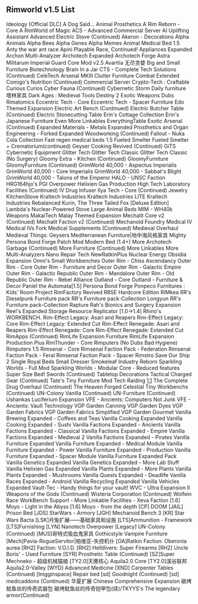 ## Rimworld v1.5 List

Ideology [Official DLC] 
A Dog Said... Animal Prosthetics
A Rim Reborn - Core
A RimWorld of Magic
ACS - Advanced Commercial Server
AI Uplifting Assistant
Advanced Electric Stove (Continued)
Akeron - Decorations
Alpha Animals
Alpha Bees
Alpha Genes
Alpha Memes
Animal Medical Bed 1.5
Anty the war ant race
Apini Playable Race, Continued!
Appliances Expanded
Archon Multi-Analyzer
Archotech Expanded
Archotech Forge
Astra Militarum Imperial Guard Core Mod v2.5
Avaritia 无尽贪婪
Big and Small Furniture
Biotechnology
Brain In a Jar
CTS - Complete Tech Solutions (Continued)
CeleTech Arsenal MKIII
Clutter Furniture
Combat Extended
Comigo's Nutrition (Continued)
Commercial Server
Crypto-Tech : Craftable
Curious Curios
Cyber Fauna (Continued)
Cybernetic Storm
Daily furniture 塔林家具
Dark Ages : Medieval Tools
Destiny 2 Exotic Weapons
Dubs Rimatomics
Eccentric Tech - Core
Eccentric Tech - Spacer Furniture
Edo Themed Expansion
Electric Art Bench (Continued)
Electric Butcher Table (Continued)
Electric Stonecutting Table
Erin's Cottage Collection
Erin's Japanese Furniture
Even More Linkables
EverythingTable
Exotic Arsenal (Continued)
Expanded Materials - Metals
Expanded Prosthetics and Organ Engineering - Forked
Expanded Woodworking (Continued)
Fallout - Nuka Cola Collection
Fast regen medical beds 1.5
Fueled Smelter
Fueled Smelter + Crematorium(continued)
Geyser Cooking Revived (Continued)
GiTS Cybernetic Equipment
Glitter Tech
Glitter Tech Classic
Glitter Tech Classic (No Surgery)
Gloomy Extra - Kitchen (Continued)
GloomyFurniture
GloomyFurniture (Continued)
GrimWorld 40,000 - Aspectus Imperialis
GrimWorld 40,000 - Core Imperialis
GrimWorld 40,000 - Sabbat's Blight
GrimWorld 40,000 - Talons of the Emperor
HALO - UNSC Faction
HRG164hjo's PGI Overpower
Helixien Gas Production
High Tech Laboratory Facilities (Continued)
IV Drug Infuser
Ilya Tech - Core (Continued)
Jewelry
KitchenStove
Kraltech Industries
Kraltech Industries LITE
Kraltech Industries Rebalanced
Kurin, The Three Tailed Fox [Deluxe Edition]
Lambda's Nuclear-Powered Stove
Large Animal Beds
MIM - WH40k Weapons
MakaiTech
Malay Themed Expansion
Mechalit Core v2 (Continued)
Mechalit Faction v2 (Continued)
Mechanoid Foundry
Medical IV
Medical IVs Fork
Medical Supplements (Continued)
Medieval Overhaul
Medieval Things: Geysers
Mediterranean Furniture|地中海风格家具
Mighty Persona Bond Forge Patch Mod
Modern Bed (1.4+)
More Archotech Garbage (Continued)
More Furniture (Continued)
More Linkables
More Multi-Analyzers
Nano Repair Tech
NewRatkinPlus
Nuclear Energy
Obsidia Expansion
Omni's Small Workbenches
Outer Rim - Chiss Ascendancy
Outer Rim - Core
Outer Rim - Furniture and Decor
Outer Rim - Galactic Empire
Outer Rim - Galactic Republic
Outer Rim - Mandalore
Outer Rim - Old Republic
Outer Rim - Rebel Alliance
Outland - Core
Outland - Furniture & Decor
Paniel the Automata[1.5]
Persona Bond Forge
Ponpeco Furnitures : Kids' Room
Project RimFactory Revived
RBSE Hardcore Edition
RIMkea
RR's Dieselpunk Furniture pack
RR's Furniture pack-Collection Longyun
RR's Furniture pack-Collection Rapture
Rah's Bionics and Surgery Expansion
Reel's Expanded Storage
Resource Replicator [1.0->1.4]
Rhino's WORKBENCH.
Rim-Effect Legacy: Asari and Reapers
Rim-Effect Legacy: Core
Rim-Effect Legacy: Extended Cut
Rim-Effect Renegade: Asari and Reapers
Rim-Effect Renegade: Core
Rim-Effect Renegade: Extended Cut
RimApps (Continued)
RimLife Expansion Furniture
RimLife Expansion Production Plus
RimThunder - Core
Rimputers (No Dubs Bad Hygiene)
Rimputers 1.5
Rimsenal - Core
Rimsenal Faction Pack - Federation
Rimsenal Faction Pack - Feral
Rimsenal Faction Pack - Spacer
Rimstro
Save Our Ship 2
Single Royal Beds
Small Dresser
Smokeleaf Industry Reborn
Sparkling Worlds - Full Mod
Sparkling Worlds - Modular Core - Reduced features
Super Size Bed!
Swords (Continued)
Tabletop Decorations
Tactical Charged Gear (Continued)
Tate's Tiny Furniture Mod
Tech Raiding [1.1](continued)
The Complete Drug Overhaul (Continued)
The Heaven Forged Celestial
Tiny Workbenchs (Continued)
UN-Colony Vanilla (Continued)
UN-Furniture (Continued)
Ushankas Luciferium Expansion
VFE - Ancients: Computers Not Junk
VFE - Ancients: Vault Technology
VGP Garden Canning
VGP Garden Dyes
VGP Garden Fabrics
VGP Garden Fabrics Simplified
VGP Garden Gourmet
Vanilla Brewing Expanded - Coffees and Teas
Vanilla Cooking Expanded
Vanilla Cooking Expanded - Sushi
Vanilla Factions Expanded - Ancients
Vanilla Factions Expanded - Classical
Vanilla Factions Expanded - Empire
Vanilla Factions Expanded - Medieval 2
Vanilla Factions Expanded - Pirates
Vanilla Furniture Expanded
Vanilla Furniture Expanded - Medical Module
Vanilla Furniture Expanded - Power
Vanilla Furniture Expanded - Production
Vanilla Furniture Expanded - Spacer Module
Vanilla Furniture Expanded Pack
Vanilla Genetics Expanded
Vanilla Genetics Expanded - More Lab Stuff
Vanilla Helixien Gas Expanded
Vanilla Plants Expanded - More Plants
Vanilla Plants Expanded - Mushrooms
Vanilla Quests Expanded - Deadlife
Vanilla Races Expanded - Android
Vanilla Recycling Expanded
Vanilla Vehicles Expanded
Vault-Tec - Handy things for your vault!
WVC - Ultra Expansion II
Weapons of the Gods (Continued)
Wisteria Corporation (Continued)
Wolfein Race
WorkBench Support - More Linkable Facilities -
Xeva Faction
[1.6] Moyo - Light in the Abyss
[1.6] Moyo - from the depth
[CP] DOOM
[JAIL] Prison Bed
[JDS] StarWars - Armory
[JGH] Mechanoid Bench 3
[KR] Star Wars Bacta
[LSK]月兔扩展——基础家具和设施
[LTS]Ammunition - Framework
[LTS]Furnishing
[LYN] Nanotech Overpower
[Legacy] UN-Colony (Continued)
[MUS]哥特式吸血鬼家具 Gothicstyle Vampire Furniture
[Mech]Pavia-RogueServitor|帕维亚-失控机仆
[OA]Ratkin Faction: Oberonia aurea
[RH2] Faction: V.O.I.D.
[RH2] Helldivers: Super Firearms
[RH2] Uncle Boris' - Used Furniture
[SYR] Prosthetic Table (Continued)
[SZ]Super Mechneko - 超级机械猫娘
[TY2.0]天鹰核心 Aquila2.0 Core 
[TY2.0]溪谷联邦 Aquila2.0-Valley
[WYD] Advanced Medicine
[XND] Carpenter Tables (Continued)
[lmgginspace] Repair bed
[sd] Goodnight (Continued)
[sd] medicaddons (Continued)
华夏扩展 Chinese Comprehensive Expansion
碳烤鱿鱼丝的传奇武器包
碳烤鱿鱼丝的传奇铠甲包(续)/TKYYS's The legendary armor(Continued)